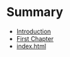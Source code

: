 # Summary

* [Introduction](README.md)
* [First Chapter](chapter1.md)
* [index.html](indexhtml.md)


